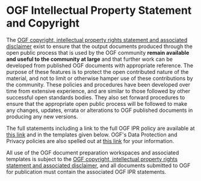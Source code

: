 # OGF Intellectual Property Statement and Copyright

The [OGF copyright, intellectual property rights statement and associated disclaimer](https://ogf.org/ogf/doku.php/about/copyright.html) exist to ensure that the output documents produced through the open public process that is used by the OGF community **remain available and useful to the community at large** and that further work can be developed from published OGF documents with appropriate reference. The purpose of these features is to protect the open contributed nature of the material, and not to limit or otherwise hamper use of these contributions by the community. These policies and procedures have been developed over time from extensive experience, and are similar to those followed by other successful open standards bodies. They also set forward procedures to ensure that the appropriate open public process will be followed to make any changes, updates, errata or alterations to OGF published documents in producing any new versions.

The full statements including a link to the full OGF IPR policy are available at [this link](https://ogf.org/ogf/doku.php/about/copyright.html) and in the templates given below. OGF's Data Protection and Privacy policies are also spelled out at [this link](https://www.ogf.org/ogf/doku.php/about) for your information.

All use of the OGF document preparation workspaces and associated templates is subject to the [OGF copyright, intellectual property rights statement and associated disclaimer](https://ogf.org/ogf/doku.php/about/copyright.html), and all documents submitted to OGF for publication must contain the associated OGF IPR statements.
